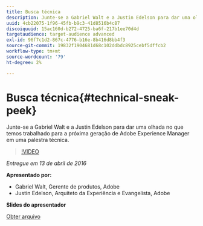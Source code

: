 ```yaml
---
title: Busca técnica
description: Junte-se a Gabriel Walt e a Justin Edelson para dar uma olhada no que temos trabalhado para a próxima geração de Adobe Experience Manager em uma palestra técnica.
uuid: 4cb22075-1f96-45fb-b9c3-41d8516b4c87
discoiquuid: 15ac160d-b272-4725-ba6f-217b1ee70d4d
targetaudience: target-audience advanced
exl-id: 96f7c1d2-867c-4776-b16e-8b416d8bb4f3
source-git-commit: 19832f1904681d68c102ddbdc8925cebf5dffcb2
workflow-type: tm+mt
source-wordcount: '79'
ht-degree: 2%

---
```


# Busca técnica{#technical-sneak-peek}

Junte-se a Gabriel Walt e a Justin Edelson para dar uma olhada no que temos trabalhado para a próxima geração de Adobe Experience Manager em uma palestra técnica.

>[!VIDEO](https://video.tv.adobe.com/v/19305/?quality=9)

*Entregue em 13 de abril de 2016*

**Apresentado por:**

* Gabriel Walt, Gerente de produtos, Adobe
* Justin Edelson, Arquiteto da Experiência e Evangelista, Adobe

**Slides do apresentador**

[Obter arquivo](assets/aem-gems-041316-6-2-tech-preview.pdf)
<!--
[Get back to the Overview](https://helpx.adobe.com/experience-manager/kt/eseminars/gems/aem-index.html)
-->
